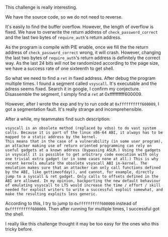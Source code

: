 This challenge is really interesting.

We have the source code, so we do not need to reverse.

It's easily to find the buffer overflow.
However, the length of overflow is fixed.
We have to overwrite the return address of `check_password_correct` and the last two bytes of `require_auth`'s return address.

As the program is compile with PIE enable, once we fill the the return address of `check_password_correct` wrong, it will crash.
However, changing the last two bytes of `require_auth`'s return address is definitely the correct way.
As the last 24 bits will not be randomized according to the page size, we have a success rate of one sixteenth to get shell.

So what we need to find a `ret` in fixed address. After debug the program multiple times. I found a segment called `vsyscall`. It's executable and the adress seems fixed.
Search it in google, I confirm my conjecture.
Disassemble the segment, I simply find a `ret` at 0xffffffffff600009.

However, after I wrote the exp and try to run code at `0xffffffffff600009`, I got a segmentation fault.
It's really strange and incomprehensible.

After a while, my teammates find such description:

```
vsyscall is an obsolete method (replaced by vdso) to do vast system calls. Because it is part of the linux x86-64 ABI, it always has to be mapped to a static address by the kernel.
This means that in the case of a vulnerability (in some user program), an attacker making use of return oriented programming can rely on useful gadgets at a known address (bypassing ASLR.) Using the gadgets in vsyscall it is possible to get arbitrary code execution with only one trivial extra gadget (or in some cases none at all.) This is why recent kernels emulate the obsolete vsyscall ABI in-kernel. The emulation makes sure that an attacker can only call functions defined by the ABI, like gettimeofday(), and cannot, for example, directly jump to a syscall & ret gadget. Only calls to offsets defined in the ABI are allowed. In my opinion, backporting the new default behaviour of emulating vsyscall to LTS would increase the time / effort / skill needed for exploit writers to write a successful exploit somewhat, and make the resulting exploits less generic.
```

According to this, I try to jump to `0xffffffffff600000` instead of `0xffffffffff600009`.
Then after running for multiple times, I successful got the shell.

I really like this challenge thought it may be too easy for the ones who this tricky before.

